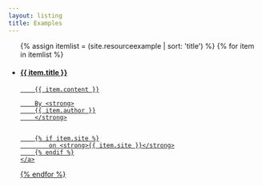 ```yaml
---
layout: listing
title: Examples
---
```


<ul class="l-resource-list">
{% assign itemlist = (site.resourceexample | sort: 'title') %}
{% for item in itemlist %}
<li class="c-resource">
	<a class="c-resource__link" href="{{ item.link }}">
		<h4 class="c-resource__title">{{ item.title }}</h4>

		{{ item.content }}
	
		By <strong>
		{{ item.author }}
		</strong>


		{% if item.site %}
			on <strong>{{ item.site }}</strong>
		{% endif %}
	</a>
</li>
{% endfor %}
</ul>